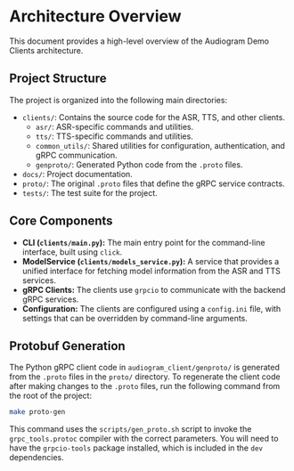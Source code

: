 # Architecture Overview

This document provides a high-level overview of the Audiogram Demo Clients architecture.

## Project Structure

The project is organized into the following main directories:

- `clients/`: Contains the source code for the ASR, TTS, and other clients.
  - `asr/`: ASR-specific commands and utilities.
  - `tts/`: TTS-specific commands and utilities.
  - `common_utils/`: Shared utilities for configuration, authentication, and gRPC communication.
  - `genproto/`: Generated Python code from the `.proto` files.
- `docs/`: Project documentation.
- `proto/`: The original `.proto` files that define the gRPC service contracts.
- `tests/`: The test suite for the project.

## Core Components

- **CLI (`clients/main.py`):** The main entry point for the command-line interface, built using `click`.
- **ModelService (`clients/models_service.py`):** A service that provides a unified interface for fetching model information from the ASR and TTS services.
- **gRPC Clients:** The clients use `grpcio` to communicate with the backend gRPC services.
- **Configuration:** The clients are configured using a `config.ini` file, with settings that can be overridden by command-line arguments.

## Protobuf Generation

The Python gRPC client code in `audiogram_client/genproto/` is generated from the `.proto` files in the `proto/` directory. To regenerate the client code after making changes to the `.proto` files, run the following command from the root of the project:

```bash
make proto-gen
```

This command uses the `scripts/gen_proto.sh` script to invoke the `grpc_tools.protoc` compiler with the correct parameters. You will need to have the `grpcio-tools` package installed, which is included in the `dev` dependencies.
